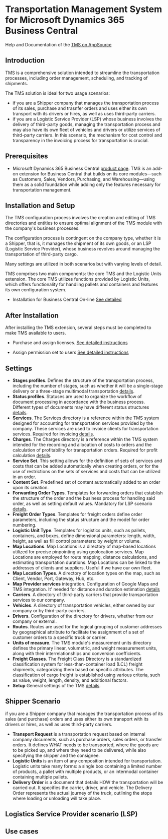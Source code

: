 # Transportation Management System for Microsoft Dynamics 365 Business Central

Help and Documentation of the [TMS on AppSource](https://appsource.microsoft.com/en-us/product/dynamics-365-business-central/PUBID.extensionsforcelimited1647259189111%7CAID.tms%7CPAPPID.7bfc8c44-7cc8-4ba3-98d0-4f9964697a01?tab=Overview)

## Introduction

TMS is a comprehensive solution intended to streamline the transportation processes, including order management, scheduling, and tracking of shipments.

The TMS solution is ideal for two usage scenarios:

- if you are a Shipper company that manages the transportation process of its sales, purchase and trasnfer orders and uses either its own transport with its drivers or hires, as well as uses third-party carriers.
- if you are a Logistic Service Provider (LSP) whose business involves the delivery of third-party goods, managing the transportation process and may also have its own fleet of vehicles and drivers or utilize services of third-party carriers. In this scenario, the mechanism for cost control and transparency in the invoicing process for transportation is crucial.

## Prerequisites

- Microsoft Dynamics 365 Business Central [product page](https://www.microsoft.com/en-us/dynamics-365/products/business-central). TMS is an add-on extension for Business Central that builds on its core modules—such as Customers, Sales, Vendors, Purchasing, and Warehousing—using them as a solid foundation while adding only the features necessary for transportation management.

## Installation and Setup

The TMS configuration process involves the creation and editing of TMS directories and entities to ensure optimal alignment of the TMS module with the company's business processes.

The configuration process is contingent on the company type, whether it is a Shipper, that is, it manages the shipment of its own goods, or an LSP (Logistic Service Provider), whose business revolves around managing the transportation of third-party cargo.

Many settings are utilized in both scenarios but with varying levels of detail.

TMS comprises two main components: the core TMS and the Logistic Units extension. The core TMS utilizes functions provided by Logistic Units, which offers functionality for handling pallets and containers and features its own configuration system.

- Installation for Business Central On-line [See detailed](installation.md)

## After Installation

After installing the TMS extension, several steps must be completed to make TMS available to users.

- Purchase and assign licenses. [See detailed instructions](buylicenses.md)

- Assign permission set to users [See detailed instructions](assignpermissionsets.md)

## Settings

- **Stages profiles**. Defines the structure of the transportation process, including the number of stages, such as whether it will be a single-stage delivery or a three-stage multimodal transportation [details](stages.md).
- **Status profiles**. Statuses are used to organize the workflow of document processing in accordance with the business process. Different types of documents may have different status structures [details](statuses.md).
- **Services**. The Services directory is a reference within the TMS system designed for accounting for transportation services provided by the company. These services are used to invoice clients for transportation services. Required for invoicing [details](services.md).
- **Charges**. The Charges directory is a reference within the TMS system intended for the recording and allocation of costs to orders and the calculation of profitability for transportation orders. Required for profit calculation [details](charges.md).
- **Service Set**. This setting allows for the definition of sets of services and costs that can be added automatically when creating orders, or for the use of restrictions on the sets of services and costs that can be utilized in an order.
- **Content Set**. Predefined set of content automatically added to an order upon its creation.
- **Forwarding Order Types**. Templates for forwarding orders that establish the structure of the order and the business process for handling said order, as well as setting default values. Mandatory for LSP scenario [details](forwardingordertype.md).
- **Freight Order Types**. Templates for freight orders define order parameters, including the status structure and the model for order numbering.
- **Logistic Unit Type**. Templates for logistics units, such as pallets, containers, and boxes, define dimensional parameters: length, width, height, as well as fill control parameters: by weight or volume.
- **Map Locations**. Map Locations is a directory of map-based locations utilized for precise pinpointing using geolocation services. Map Locations are employed for route mapping, distance calculations, and estimating transportation durations. Map Locations can be linked to the addresses of clients and suppliers. Useful if we have our own fleet.
- **Map Location Types**. A directory of location types on the map, such as Client, Vendor, Port, Gateway, Hub, etc.
- **Map Provider services** integration. Configuration of Google Maps and TMS integration. It' needed for distance and duration estimation  [details](googlemapintegration.md)
- **Carriers**. A directory of third-party carriers that provide transportation services to our company.
- **Vehicles**. A directory of transportation vehicles, either owned by our company or by third-party carriers.
- **Drivers**. Configuration of the directory for drivers, whether from our company or external.
- **Routes**. Routes are used for the logical grouping of customer addresses by geographical attribute to facilitate the assignment of a set of customer orders to a specific truck or carrier.
- **Units of measure**. The TMS module's measurement units directory defines the primary linear, volumetric, and weight measurement units, along with their interrelationships and conversion coefficients.
- **Freight Classes**. The Freight Class Directory is a standardized classification system for less-than-container load (LCL) freight shipments, categorizing them based on specific attributes. The classification of cargo freight is established using various criteria, such as value, weight, length, density, and additional factors.
- **Setup** General settings of the TMS  [details](setup.md).

## Shipper Scenario

if you are a Shipper company that manages the transportation process of its sales (and purchase) orders and uses either its own transport with its drivers or hires, as well as uses third-party carriers.

- **Transport Request** is a transportation request based on internal company documents, such as purchase orders, sales orders, or transfer orders. It defines WHAT needs to be transported, where the goods are to be picked up, and where they need to be delivered, while also specifying the shipper and the consignee.
- **Logistic Units** is an item of any composition intended for transportation. Logistic units take many forms: a single box containing a limited number of products, a pallet with multiple products, or an intermodal container containing multiple pallets.
- **Delivery Order** is a document that details HOW the transportation will be carried out. It specifies the carrier, driver, and vehicle. The Delivery Order represents the actual journey of the truck, outlining the stops where loading or unloading will take place.



## Logistics Service Provider scenario (LSP)




## Use cases
